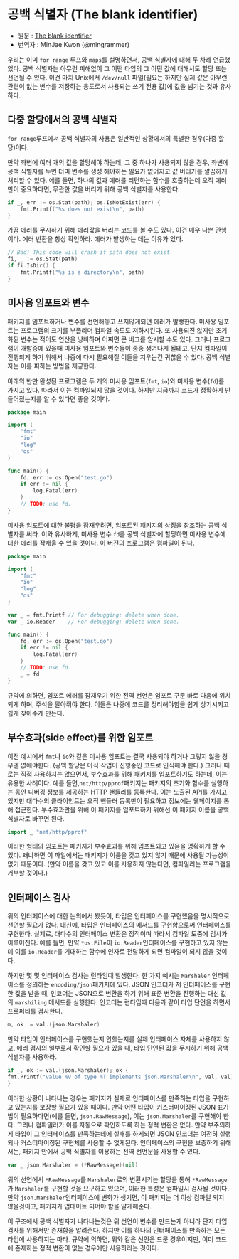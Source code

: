 # 공백 식별자 (The blank identifier)
* 원문 : [The blank identifier]()
* 번역자 : MinJae Kwon (@mingrammer)


우리는 이미 `for range` 루프와 `maps`를 설명하면서, 공백 식별자에 대해 두 차례 언급했었다. 공백 식별자는 아무런 피해없이 그 어떤 타입의 그 어떤 값에 대해서도 할당 또는 선언될 수 있다. 이건 마치 Unix에서 `/dev/null` 파일(필요는 하지만 실제 값은 아무런 관련이 없는 변수를 저장하는 용도로서 사용되는 쓰기 전용 값)에 값을 넘기는 것과 유사하다.

## 다중 할당에서의 공백 식별자


`for range`루프에서 공백 식별자의 사용은 일반적인 상황에서의 특별한 경우(다중 할당)이다.


만약 좌변에 여러 개의 값을 할당해야 하는데, 그 중 하나가 사용되지 않을 경우, 좌변에 공백 식별자를 두면 더미 변수를 생성 해야하는 필요가 없어지고 값 버리기를 깔끔하게 처리할 수 있다. 예를 들면, 하나의 값과 에러를 리턴하는 함수를 호출하는데 오직 에러만이 중요하다면, 무관한 값을  버리기 위해 공백 식별자를 사용한다.

```go
if _, err := os.Stat(path); os.IsNotExist(err) {
	fmt.Printf("%s does not exist\n", path)
}
```

가끔 에러를 무시하기 위해 에러값을 버리는 코드를 볼 수도 있다. 이건 매우 나쁜 관행이다. 에러 반환을 항상 확인하라. 에러가 발생하는 데는 이유가 있다.

```go
// Bad! This code will crash if path does not exist.
fi, _ := os.Stat(path)
if fi.IsDir() {
    fmt.Printf("%s is a directory\n", path)
}
```

## 미사용 임포트와 변수


패키지를 임포트하거나 변수를 선언해놓고 쓰지않게되면 에러가 발생한다. 미사용 임포트는 프로그램의 크기를 부풀리며 컴파일 속도도 저하시킨다. 또 사용되진 않지만 초기화된 변수는 적어도 연산을 낭비하며 어쩌면 큰 버그를 암시할 수도 있다. 그러나 프로그램이 개발중에 있을때 미사용 임포트와 변수들이 종종 생겨나게 될테고, 단지 컴파일이 진행되게 하기 위해서 나중에 다시 필요해질 이들을 지우는건 귀찮을 수 있다. 공백 식별자는 이를 피하는 방법을 제공한다.


아래의 반만 완성된 프로그램은 두 개의 미사용 임포트(`fmt`, `io`)와 미사용 변수(`fd`)를 가지고 있다. 따라서 이는 컴파일되지 않을 것이다. 하지만 지금까지 코드가 정확하게 만들어졌는지를 알 수 있다면 좋을 것이다.

```go
package main

import (
    "fmt"
    "io"
    "log"
    "os"
)

func main() {
    fd, err := os.Open("test.go")
    if err != nil {
        log.Fatal(err)
    }
    // TODO: use fd.
}
```

미사용 임포트에 대한 불평을 잠재우려면, 임포트된 패키지의 상징을 참조하는 공백 식별자를 써라. 이와 유사하게, 미사용 변수 `fd`를 공백 식별자에 할당하면 미사용 변수에 대한 에러를 잠재울 수 있을 것이다. 이 버전의 프로그램은 컴파일이 된다.

```go
package main

import (
    "fmt"
    "io"
    "log"
    "os"
)

var _ = fmt.Printf // For debugging; delete when done.
var _ io.Reader    // For debugging; delete when done.

func main() {
    fd, err := os.Open("test.go")
    if err != nil {
        log.Fatal(err)
    }
    // TODO: use fd.
    _ = fd
}
```


규약에 의하면, 임포트 에러를 잠재우기 위한 전역 선언은 임포트 구문 바로 다음에 위치되게 하며, 주석을 달아줘야 한다. 이들은 나중에 코드를 정리해야함을 쉽게 상기시키고 쉽게 찾아주게 만든다.

## 부수효과(side effect)를 위한 임포트 


이전 예시에서 `fmt`나 `io`와 같은 미사용 임포트는 결국 사용되야 하거나 그렇지 않을 경우엔 없애야한다. (공백 할당은 아직 작업이 진행중인 코드로 인식해야 한다.) 그러나 때로는 직접 사용하지는 않으면서, 부수효과를 위해 패키지를 임포트하기도 하는데, 이는 유용한 사례이다. 예를 들면,`net/http/pprof`패키지는 패키지의 초기화 함수를 실행하는 동안 디버깅 정보를 제공하는 HTTP 핸들러를 등록한다. 이는 노출된 API를 가지고 있지만 대다수의 클라이언트는 오직 핸들러 등록만이 필요하고 정보에는 웹페이지를 통해 접근한다. 부수효과만을 위해 이 패키지를 임포트하기 위해선 이 패키지 이름을 공백 식별자로 바꾸면 된다.

```go
import _ "net/http/pprof"
```

이러한 형태의 임포트는 패키지가 부수효과를 위해 임포트되고 있음을 명확하게 할 수 있다. 왜냐하면 이 파일에서는 패키지가 이름을 갖고 있지 않기 때문에 사용될 가능성이 없기 때문이다. (만약 이름을 갖고 있고 이를 사용하지 않는다면, 컴파일러는 프로그램을 거부할 것이다.)

## 인터페이스 검사


위의 인터페이스에 대한 논의에서 봤듯이, 타입은 인터페이스를 구현했음을 명시적으로 선언할 필요가 없다. 대신에, 타입은 인터페이스의 메서드를 구현함으로써 인터페이스를 구현한다. 실제로, 대다수의 인터페이스 변환은 정적이며 따라서 컴파일 도중에 검사가 이루어진다. 예를 들면, 만약 `*os.File`이 `io.Reader`인터페이스를 구현하고 있지 않는데 이를 `io.Reader`를 기대하는 함수에 인자로 전달하게 되면 컴파일이 되지 않을 것이다.


하지만 몇 몇 인터페이스 검사는 런타임때 발생한다. 한 가지 예시는 `Marshaler` 인터페이스를 정의하는 `encoding/json`패키지에 있다. JSON 인코더가 저 인터페이스를 구현한 값을 받을 때, 인코더는 JSON으로 변환을 하기 위해 표준 변환을 진행하는 대신 값의 `marshiling` 메서드를 실행한다. 인코더는 런타임때 다음과 같이 타입 단언을 하면서 프로퍼티를 검사한다.

```go
m, ok := val.(json.Marshaler)
```


만약 타입이 인터페이스를 구현했는지 안했는지를 실제 인터페이스 자체를 사용하지 않고, 에러 검사의 일부로서 확인할 필요가 있을 때, 타입 단언된 값을 무시하기 위해 공백 식별자를 사용하라.

```go
if _, ok := val.(json.Marshaler); ok {
fmt.Printf("value %v of type %T implements json.Marshaler\n", val, val)
}
```


이러한 상황이 나타나는 경우는 패키지가 실제로 인터페이스를 만족하는 타입을 구현하고 있는지를 보장할 필요가 있을 때이다. 만약 어떤 타입이 커스터마이징된 JSON 표기법이 필요하다면(예를 들면, `json.RawMessage`), 이는 `json.Marshaler`를 구현해야 한다. 그러나 컴파일러가 이를 자동으로 확인하도록 하는 정적 변환은 없다. 만약 부주의하게 타입이 그 인터페이스를 만족하는데에 실패를 하게되면 JSON 인코더는 여전히 실행되나 커스터마이징된 구현체를 사용할 수 없게된다. 인터페이스의 구현을 보증하기 위해서는, 패키지 안에서 공백 식별자를 이용하는 전역 선언문을 사용할 수 있다.

```go
var _ json.Marshaler = (*RawMessage)(nil)
```

위의 선언에서 `*RawMessage`를 `Marshaler`로의 변환시키는 할당을 통해 `*RawMessage`가 `Marshaler`를 구현할 것을 요구하고 있으며, 이러한 특성은 컴파일시 검사될 것이다. 만약 `json.Marshaler`인터페이스에 변화가 생기면, 이 패키지는 더 이상 컴파일 되지 않을것이고, 패키지가 업데이트 되어야 함을 알게해준다.


이 구조에서 공백 식별자가 나타나는것은 위 선언이 변수를 만드는게 아니라 단지 타입 검사를 위해서만 존재함을 알려준다. 하지만 이를 하나의 인터페이스를 만족하는 모든 타입에 사용하지는 마라. 규약에 의하면, 위와 같은 선언은 드문 경우이지만, 이미 코드에 존재하는 정적 변환이 없는 경우에만 사용하라는 것이다. 
